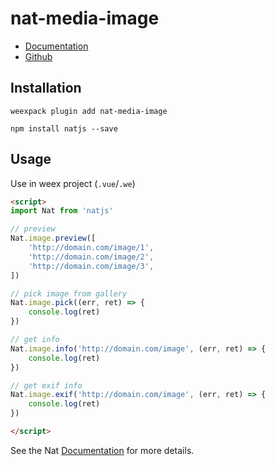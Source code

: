 # nat-media-image

- [Documentation](http://natjs.com/#/reference/media/image)
- [Github](https://github.com/natjs/weex-nat-media-image)

## Installation
```
weexpack plugin add nat-media-image
```

```
npm install natjs --save
```

## Usage

Use in weex project (`.vue`/`.we`)

```html
<script>
import Nat from 'natjs'

// preview
Nat.image.preview([
    'http://domain.com/image/1',
    'http://domain.com/image/2',
    'http://domain.com/image/3',
])

// pick image from gallery
Nat.image.pick((err, ret) => {
    console.log(ret)
})

// get info
Nat.image.info('http://domain.com/image', (err, ret) => {
    console.log(ret)
})

// get exif info
Nat.image.exif('http://domain.com/image', (err, ret) => {
    console.log(ret)
})

</script>
```

See the Nat [Documentation](http://natjs.com/) for more details.
